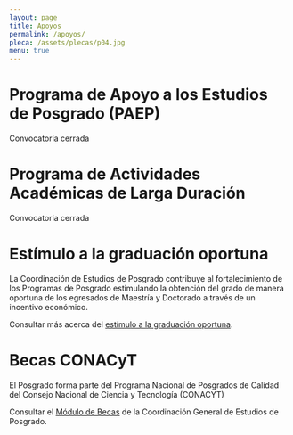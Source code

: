 ```yaml
---
layout: page
title: Apoyos
permalink: /apoyos/
pleca: /assets/plecas/p04.jpg
menu: true
---
```


# Programa de Apoyo a los Estudios de Posgrado (PAEP)

Convocatoria cerrada

# Programa de Actividades Académicas de Larga Duración

Convocatoria cerrada

# Estímulo a la graduación oportuna

La Coordinación de Estudios de Posgrado contribuye al fortalecimiento
de los Programas de Posgrado estimulando la obtención del grado de
manera oportuna de los egresados de Maestría y Doctorado a través de
un incentivo económico.

Consultar más acerca del [estímulo a la graduación oportuna](https://www.posgrado.unam.mx/alumnos/apoyo_alumnos/estimulo_GO.php).


# Becas CONACyT

El Posgrado forma parte del Programa Nacional de Posgrados de Calidad del Consejo Nacional de Ciencia y Tecnología (CONACYT)

Consultar el [Módulo de Becas](https://www.posgrado.unam.mx/alumnos/becas/becas_conacyt.php) de la Coordinación
General de Estudios de Posgrado.
